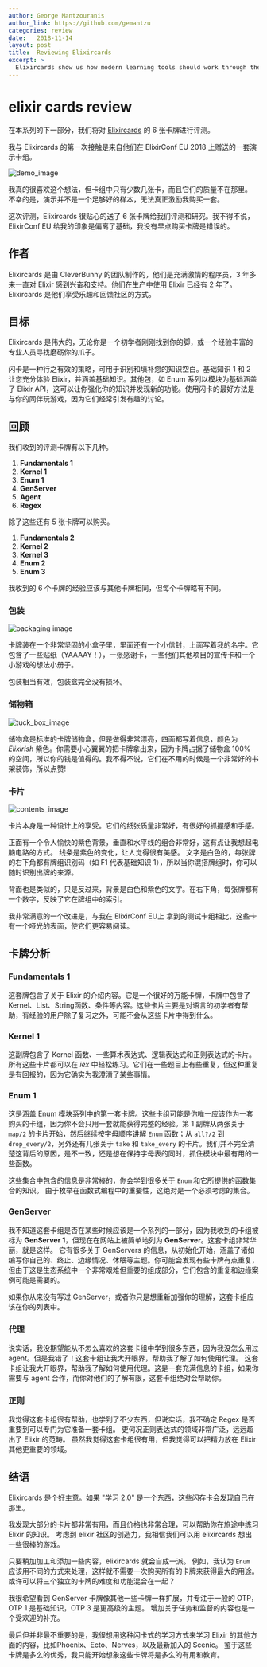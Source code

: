 ```yaml
---
author: George Mantzouranis
author_link: https://github.com/gemantzu
categories: review
date:   2018-11-14
layout: post
title:  Reviewing Elixircards
excerpt: >
  Elixircards show us how modern learning tools should work through their Elixir Decks.
---
```


# elixir cards review

在本系列的下一部分，我们将对 [Elixircards](https://elixircards.co.uk/) 的 6 张卡牌进行评测。

我与 Elixircards 的第一次接触是来自他们在 ElixirConf EU 2018 上赠送的一套演示卡组。

![demo_image](https://user-images.githubusercontent.com/4966172/46304306-f7634d00-c5b6-11e8-9906-72ab1e24b00a.jpg)

我真的很喜欢这个想法，但卡组中只有少数几张卡，而且它们的质量不在那里。 不幸的是，演示并不是一个足够好的样本，无法真正激励我购买一套。

这次评测，Elixircards 很贴心的送了 6 张卡牌给我们评测和研究。我不得不说，ElixirConf EU 给我的印象是偏离了基础，我没有早点购买卡牌是错误的。

## 作者

Elixircards 是由 CleverBunny 的团队制作的，他们是充满激情的程序员，3 年多来一直对 Elixir 感到兴奋和支持。他们在生产中使用 Elixir 已经有 2 年了。Elixircards 是他们享受乐趣和回馈社区的方式。

## 目标

Elixircards 是伟大的，无论你是一个初学者刚刚找到你的脚，或一个经验丰富的专业人员寻找磨砺你的爪子。

闪卡是一种行之有效的策略，可用于识别和填补您的知识空白。基础知识 1 和 2 让您充分体验 Elixir，并涵盖基础知识。其他包，如 Enum 系列以模块为基础涵盖了 Elixir API，这可以让你强化你的知识并发现新的功能。使用闪卡的最好方法是与你的同伴玩游戏，因为它们经常引发有趣的讨论。

## 回顾

我们收到的评测卡牌有以下几种。

1. **Fundamentals 1**
2. **Kernel 1**
3. **Enum 1**
4. **GenServer**
5. **Agent**
6. **Regex**

除了这些还有 5 张卡牌可以购买。

1. **Fundamentals 2**
2. **Kernel 2**
3. **Kernel 3**
4. **Enum 2**
5. **Enum 3**

我收到的 6 个卡牌的经验应该与其他卡牌相同，但每个卡牌略有不同。
### 包装

![packaging image](https://user-images.githubusercontent.com/4966172/46304259-dd296f00-c5b6-11e8-8258-c0f2ffbf97eb.jpg)

卡牌装在一个非常坚固的小盒子里，里面还有一个小信封，上面写着我的名字。它包含了一些贴纸（YAAAAY！），一张感谢卡，一些他们其他项目的宣传卡和一个小游戏的想法小册子。

包装相当有效，包装盒完全没有损坏。

### 储物箱

![tuck_box_image](https://user-images.githubusercontent.com/4966172/46622435-4703c480-cb33-11e8-9324-781edeea47c5.jpg)

储物盒是标准的卡牌储物盒，但是做得非常漂亮，四面都写着信息，颜色为 _Elixirish_ 紫色。你需要小心翼翼的把卡牌拿出来，因为卡牌占据了储物盒 100% 的空间，所以你的钱是值得的。我不得不说，它们在不用的时候是一个非常好的书架装饰，所以点赞!

### 卡片

![contents_image](https://user-images.githubusercontent.com/4966172/46304302-f6322000-c5b6-11e8-8f9a-be2e9897318c.jpg)

卡片本身是一种设计上的享受。它们的纸张质量非常好，有很好的抓握感和手感。

正面有一个令人愉快的紫色背景，垂直和水平线的组合非常好，这有点让我想起电脑电路的方式。 线条是紫色的变化，让人觉得很有美感。 文字是白色的，每张牌的右下角都有牌组识别码（如 F1 代表基础知识 1），所以当你混搭牌组时，你可以随时识别出牌的来源。

背面也是类似的，只是反过来，背景是白色和紫色的文字。在右下角，每张牌都有一个数字，反映了它在牌组中的索引。

我非常满意的一个改进是，与我在 ElixirConf EU上 拿到的测试卡组相比，这些卡有一个哑光的表面，使它们更容易阅读。

## 卡牌分析

### Fundamentals 1

这套牌包含了关于 Elixir 的介绍内容。它是一个很好的万能卡牌，卡牌中包含了 Kernel、List、String函数、条件等内容。这些卡片主要是对语言的初学者有帮助，有经验的用户除了复习之外，可能不会从这些卡片中得到什么。


### Kernel 1

这副牌包含了 Kernel 函数、一些算术表达式、逻辑表达式和正则表达式的卡片。 所有这些卡片都可以在 _iex_ 中轻松练习。它们在一些题目上有些重复，但这种重复是有回报的，因为它确实为我澄清了某些事情。
### Enum 1

这是涵盖 Enum 模块系列中的第一套卡牌。这些卡组可能是你唯一应该作为一套购买的卡组，因为你不会只用一套就能获得完整的经验。第 1 副牌从两张关于 `map/2` 的卡片开始，然后继续按字母顺序讲解 `Enum` 函数；从 `all?/2` 到 `drop_every/2`，另外还有几张关于 `take` 和 `take_every` 的卡片。我们并不完全清楚这背后的原因，是不一致，还是想在保持字母表的同时，抓住模块中最有用的一些函数。 

这些集合中包含的信息是非常棒的，你会学到很多关于 `Enum` 和它所提供的函数集合的知识。 由于枚举在函数式编程中的重要性，这绝对是一个必须考虑的集合。

### GenServer

我不知道这套卡组是否在某些时候应该是一个系列的一部分，因为我收到的卡组被标为 __GenServer 1__，但现在在网站上被简单地列为 __GenServer__。这套卡组非常华丽，就是这样。 它有很多关于 GenServers 的信息，从初始化开始，涵盖了诸如编写你自己的、终止、边缘情况、休眠等主题。你可能会发现有些卡牌有点重复，但由于这是生态系统中一个非常艰难但重要的组成部分，它们包含的重复和边缘案例可能是需要的。

如果你从来没有写过 GenServer，或者你只是想重新加强你的理解，这套卡组应该在你的列表中。

### 代理

说实话，我没期望能从不怎么喜欢的这套卡组中学到很多东西，因为我没怎么用过 agent。但是我错了！这套卡组让我大开眼界，帮助我了解了如何使用代理。 这套卡组让我大开眼界，帮助我了解如何使用代理。这是一套充满信息的卡组，如果你需要与 agent 合作，而你对他们的了解有限，这套卡组绝对会帮助你。
### 正则

我觉得这套卡组很有帮助，也学到了不少东西，但说实话，我不确定 Regex 是否重要到可以专门为它准备一套卡组。 更何况正则表达式的领域非常广泛，远远超出了 Elixir 的范畴。 虽然我觉得这套卡组很有用，但我觉得可以把精力放在 Elixir 其他更重要的领域。

## 结语

Elixircards 是个好主意。如果 "学习 2.0" 是一个东西，这些闪存卡会发现自己在那里。

我发现大部分的卡片都非常有用，而且价格也非常合理，可以帮助你在旅途中练习 Elixir 的知识。 考虑到 elixir 社区的创造力，我相信我们可以用 elixircards 想出一些很棒的游戏。

只要稍加加工和添加一些内容，elixircards 就会自成一派。 例如，我认为 `Enum` 应该用不同的方式来处理，这样就不需要一次购买所有的卡牌来获得最大的用途。 或许可以将三个独立的卡牌的难度和功能混合在一起？

我很希望看到 GenServer 卡牌像其他一些卡牌一样扩展，并专注于一般的 OTP，OTP 1 是基础知识，OTP 3 是更高级的主题。 增加关于任务和监督的内容也是一个受欢迎的补充。

最后但并非最不重要的是，我很想用这种闪卡式的学习方式来学习 Elixir 的其他方面的内容，比如Phoenix、Ecto、Nerves，以及最新加入的 Scenic。 鉴于这些卡牌是多么的优秀，我只能开始想象这些卡牌将是多么的有用和教育。
